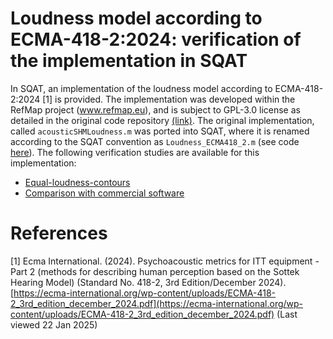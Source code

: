 # Loudness model according to ECMA-418-2:2024: verification of the implementation in SQAT

In SQAT, an implementation of the loudness model according to ECMA-418-2:2024 [1] is provided. The implementation was developed within the RefMap project (www.refmap.eu), and is subject to GPL-3.0 license as detailed in the original code repository [(link)](https://github.com/acoustics-code-salford/refmap-psychoacoustics). The original implementation, called `acousticSHMLoudness.m` was ported into SQAT, where it is renamed according to the SQAT convention as `Loudness_ECMA418_2.m` (see code [here](../../psychoacoustic_metrics/Loudness_ECMA418_2/Loudness_ECMA418_2.m)). The following verification studies are available for this implementation:

- [Equal-loudness-contours](1_equal_loudness_level_contours)
- [Comparison with commercial software](2_Loudness_ECMA418_2_software_comparison)

# References
[1] Ecma International. (2024). Psychoacoustic metrics for ITT equipment - Part 2 (methods for describing human perception based on the Sottek Hearing Model) (Standard No. 418-2, 3rd Edition/December 2024). [https://ecma-international.org/wp-content/uploads/ECMA-418-2_3rd_edition_december_2024.pdf](https://ecma-international.org/wp-content/uploads/ECMA-418-2_3rd_edition_december_2024.pdf) (Last viewed 22 Jan 2025)

